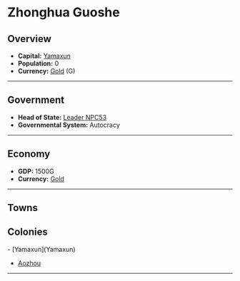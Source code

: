 # <!--NAME-->Zhonghua Guoshe<!--NAME-->

## Overview

- **Capital:** <!--CAPITAL_LINK-->[Yamaxun](Yamaxun)<!--CAPITAL_LINK-->
- **Population:** <!--POPULATION-->0<!--POPULATION-->
- **Currency:** <!--CURRENCY_LINK-->[Gold](Gold)<!--CURRENCY_LINK--> (<!--CURRENCY_ABV-->G<!--CURRENCY_ABV-->)

---

## Government

- **Head of State:** <!--LEADER_TITLE_LINK-->[Leader NPC53](NPC53)<!--LEADER_TITLE_LINK-->
- **Governmental System:** <!--GOVERNMENT-->Autocracy<!--GOVERNMENT-->

---

## Economy

- **GDP:** <!--GDP-->1500G<!--GDP-->
- **Currency:** <!--CURRENCY_LINK-->[Gold](Gold)<!--CURRENCY_LINK-->

---

## Towns

<!--TOWNS--><!--TOWNS-->

## Colonies

<!--COLONIES-->- [Yamaxun](Yamaxun)
- [Aozhou](Aozhou)<!--COLONIES-->

---